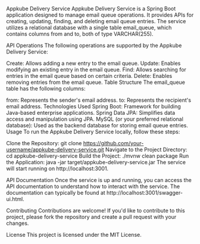 Appkube Delivery Service
Appkube Delivery Service is a Spring Boot application designed to manage email queue operations. It provides APIs for creating, updating, finding, and deleting email queue entries. The service utilizes a relational database with a single table email_queue, which contains columns from and to, both of type VARCHAR(255).

API Operations
The following operations are supported by the Appkube Delivery Service:

Create: Allows adding a new entry to the email queue.
Update: Enables modifying an existing entry in the email queue.
Find: Allows searching for entries in the email queue based on certain criteria.
Delete: Enables removing entries from the email queue.
Table Structure
The email_queue table has the following columns:

from: Represents the sender's email address.
to: Represents the recipient's email address.
Technologies Used
Spring Boot: Framework for building Java-based enterprise applications.
Spring Data JPA: Simplifies data access and manipulation using JPA.
MySQL (or your preferred relational database): Used as the backend database for storing email queue entries.
Usage
To run the Appkube Delivery Service locally, follow these steps:

Clone the Repository: git clone https://github.com/your-username/appkube-delivery-service.git
Navigate to the Project Directory: cd appkube-delivery-service
Build the Project: ./mvnw clean package
Run the Application: java -jar target/appkube-delivery-service.jar
The service will start running on http://localhost:3001.

API Documentation
Once the service is up and running, you can access the API documentation to understand how to interact with the service. The documentation can typically be found at http://localhost:3001/swagger-ui.html.

Contributing
Contributions are welcome! If you'd like to contribute to this project, please fork the repository and create a pull request with your changes.

License
This project is licensed under the MIT License.
